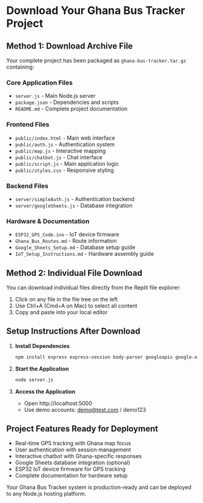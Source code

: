 # Download Your Ghana Bus Tracker Project

## Method 1: Download Archive File

Your complete project has been packaged as `ghana-bus-tracker.tar.gz` containing:

### Core Application Files
- `server.js` - Main Node.js server
- `package.json` - Dependencies and scripts
- `README.md` - Complete project documentation

### Frontend Files
- `public/index.html` - Main web interface
- `public/auth.js` - Authentication system
- `public/map.js` - Interactive mapping
- `public/chatbot.js` - Chat interface
- `public/script.js` - Main application logic
- `public/styles.css` - Responsive styling

### Backend Files
- `server/simpleAuth.js` - Authentication backend
- `server/googleSheets.js` - Database integration

### Hardware & Documentation
- `ESP32_GPS_Code.ino` - IoT device firmware
- `Ghana_Bus_Routes.md` - Route information
- `Google_Sheets_Setup.md` - Database setup guide
- `IoT_Setup_Instructions.md` - Hardware assembly guide

## Method 2: Individual File Download

You can download individual files directly from the Replit file explorer:

1. Click on any file in the file tree on the left
2. Use Ctrl+A (Cmd+A on Mac) to select all content
3. Copy and paste into your local editor

## Setup Instructions After Download

1. **Install Dependencies**
   ```bash
   npm install express express-session body-parser googleapis google-auth-library ws
   ```

2. **Start the Application**
   ```bash
   node server.js
   ```

3. **Access the Application**
   - Open http://localhost:5000
   - Use demo accounts: demo@test.com / demo123

## Project Features Ready for Deployment

- Real-time GPS tracking with Ghana map focus
- User authentication with session management
- Interactive chatbot with Ghana-specific responses
- Google Sheets database integration (optional)
- ESP32 IoT device firmware for GPS tracking
- Complete documentation for hardware setup

Your Ghana Bus Tracker system is production-ready and can be deployed to any Node.js hosting platform.